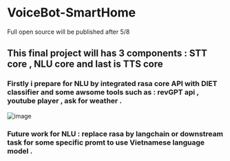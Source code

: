 # VoiceBot-SmartHome
Full open source will be published after 5/8

## This final project will has 3 components : STT core , NLU core and last is TTS core 

### Firstly i prepare for NLU by integrated rasa core API with DIET classifier and some awsome tools such as : revGPT api , youtube player , ask for weather . 

![image](https://github.com/DuyTa506/VoiceBot-SmartHome/assets/89380265/4470e440-bfc7-4b08-a20d-7cf4a0bd47b0)

### Future work for NLU : replace rasa by langchain or downstream task for some specific promt to use Vietnamese language model .
